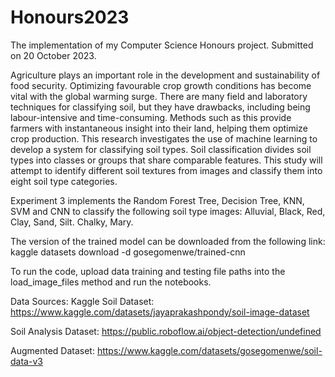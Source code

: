 # Honours2023
The implementation of my Computer Science Honours project. Submitted on 20 October 2023.


Agriculture plays an important role in the development and sustainability of food security. Optimizing favourable crop growth conditions has become vital with the global warming surge. There are many field and laboratory techniques for classifying soil, but they have drawbacks, including being labour-intensive and time-consuming. Methods such as this provide farmers with instantaneous insight into their land, helping them optimize crop production. This research investigates the use of machine learning to develop a system for classifying soil types. Soil classification divides soil types into classes or groups that share comparable features. This study will attempt to identify different soil textures from images and classify them into eight soil type categories.

Experiment 3 implements the Random Forest Tree, Decision Tree, KNN, SVM and CNN to classify the following soil type images:
Alluvial,
Black,
Red,
Clay,
Sand,
Silt.
Chalky,
Mary.

The version of the trained model can be downloaded from the following link:
kaggle datasets download -d gosegomenwe/trained-cnn

To run the code, upload data training and testing file paths into the load_image_files method and run the notebooks. 

Data Sources:
Kaggle Soil Dataset:
https://www.kaggle.com/datasets/jayaprakashpondy/soil-image-dataset

Soil Analysis Dataset:
https://public.roboflow.ai/object-detection/undefined

Augmented Dataset:
https://www.kaggle.com/datasets/gosegomenwe/soil-data-v3
